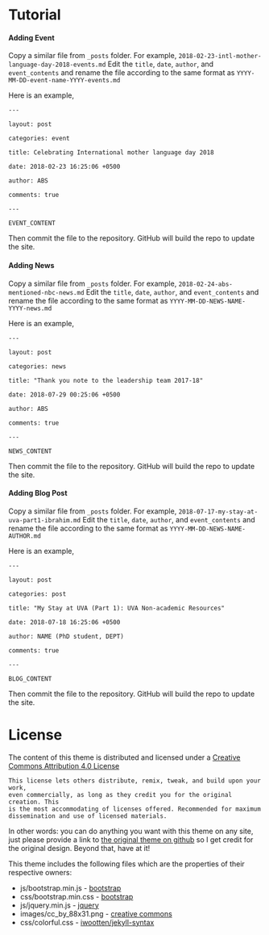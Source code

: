 Tutorial
=======

#### Adding Event

Copy a similar file from `_posts` folder. For example,  `2018-02-23-intl-mother-language-day-2018-events.md` Edit the `title`, `date`, `author`, and `event_contents` and rename the file according to the same format as `YYYY-MM-DD-event-name-YYYY-events.md`

Here is an example,

```
---

layout: post

categories: event

title: Celebrating International mother language day 2018

date: 2018-02-23 16:25:06 +0500

author: ABS

comments: true

---

EVENT_CONTENT
```

Then commit the file to the repository. GitHub will build the repo to update the site.

#### Adding News
Copy a similar file from `_posts` folder. For example,  `2018-02-24-abs-mentioned-nbc-news.md` Edit the `title`, `date`, `author`, and `event_contents` and rename the file according to the same format as `YYYY-MM-DD-NEWS-NAME-YYYY-news.md`

Here is an example,

```
---

layout: post

categories: news

title: "Thank you note to the leadership team 2017-18"

date: 2018-07-29 00:25:06 +0500

author: ABS

comments: true

---

NEWS_CONTENT
```

Then commit the file to the repository. GitHub will build the repo to update the site.


#### Adding Blog Post
Copy a similar file from `_posts` folder. For example,  `2018-07-17-my-stay-at-uva-part1-ibrahim.md` Edit the `title`, `date`, `author`, and `event_contents` and rename the file according to the same format as `YYYY-MM-DD-NEWS-NAME-AUTHOR.md`

Here is an example,
```
---

layout: post

categories: post

title: "My Stay at UVA (Part 1): UVA Non-academic Resources"

date: 2018-07-18 16:25:06 +0500

author: NAME (PhD student, DEPT)

comments: true

---

BLOG_CONTENT
```

Then commit the file to the repository. GitHub will build the repo to update the site.


License
=======

The content of this theme is distributed and licensed under a [Creative Commons Attribution 4.0 License](https://creativecommons.org/licenses/by/4.0/legalcode)

    This license lets others distribute, remix, tweak, and build upon your work,
    even commercially, as long as they credit you for the original creation. This
    is the most accommodating of licenses offered. Recommended for maximum
    dissemination and use of licensed materials.

In other words: you can do anything you want with this theme on any site, just please
provide a link to [the original theme on github](https://github.com/scotte/jekyll-clean)
so I get credit for the original design. Beyond that, have at it!

This theme includes the following files which are the properties of their
respective owners:

* js/bootstrap.min.js - [bootstrap](http://getbootstrap.com)
* css/bootstrap.min.css - [bootstrap](http://getbootstrap.com)
* js/jquery.min.js - [jquery](https://jquery.com)
* images/cc_by_88x31.png - [creative commons](https://creativecommons.org)
* css/colorful.css - [iwootten/jekyll-syntax](https://github.com/iwootten/jekyll-syntax)

